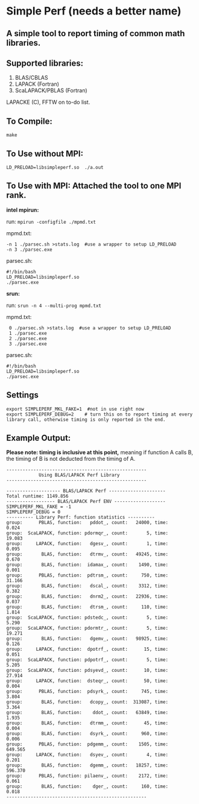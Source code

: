 # Simple Perf  (needs a better name)

## A simple tool to report timing of common math libraries. 

## Supported libraries:
1. BLAS/CBLAS
2. LAPACK (Fortran)
3. ScaLAPACK/PBLAS (Fortran)

LAPACKE (C), FFTW on to-do list.

## To Compile:

``make`` 

## To Use without MPI: 

``LD_PRELOAD=libsimpleperf.so  ./a.out`` 

## To Use with MPI: Attached the tool to one MPI rank.

**intel mpirun:** 

  run: ``mpirun -configfile ./mpmd.txt``  
  
  mpmd.txt: 
  ```
  -n 1 ./parsec.sh >stats.log  #use a wrapper to setup LD_PRELOAD
  -n 3 ./parsec.exe
  ```
  parsec.sh:
  ```
  #!/bin/bash
  LD_PRELOAD=libsimpleperf.so 
  ./parsec.exe 
  ```

**srun:**  

  run: ``srun -n 4 --multi-prog mpmd.txt``
  
  mpmd.txt:
  ```
   0 ./parsec.sh >stats.log  #use a wrapper to setup LD_PRELOAD
   1 ./parsec.exe
   2 ./parsec.exe
   3 ./parsec.exe
   ```
  parsec.sh:
  ```
  #!/bin/bash
  LD_PRELOAD=libsimpleperf.so 
  ./parsec.exe 
  ```

## Settings
```
export SIMPLEPERF_MKL_FAKE=1  #not in use right now
export SIMPLEPERF_DEBUG=2    # turn this on to report timing at every library call, otherwise timing is only reported in the end. 
```

## Example Output:

   **Please note: timing is inclusive at this point,** meaning if function A calls B, the timing of B is not deducted from the timing of A.

```
----------------------------------------------------
            Using BLAS/LAPACK Perf Library
----------------------------------------------------

-------------------- BLAS/LAPACK Perf ---------------------
Total runtime: 1149.856
------------------ BLAS/LAPACK Perf ENV -------------------
SIMPLEPERF_MKL_FAKE = -1 
SIMPLEPERF_DEBUG = 0 
---------- Library Perf: function statistics ----------
group:      PBLAS, function:   pddot_, count:   24000, time:      0.024
group:  ScaLAPACK, function: pdormqr_, count:       5, time:     19.083
group:     LAPACK, function:   dgesv_, count:       1, time:      0.095
group:       BLAS, function:   dtrmv_, count:   49245, time:      0.670
group:       BLAS, function:  idamax_, count:    1490, time:      0.001
group:      PBLAS, function:  pdtrsm_, count:     750, time:     31.166
group:       BLAS, function:   dscal_, count:    3312, time:      0.382
group:       BLAS, function:   dnrm2_, count:   22936, time:      0.037
group:       BLAS, function:   dtrsm_, count:     110, time:      1.814
group:  ScaLAPACK, function: pdstedc_, count:       5, time:      5.290
group:  ScaLAPACK, function: pdormtr_, count:       5, time:     19.271
group:       BLAS, function:   dgemv_, count:   98925, time:      0.126
group:     LAPACK, function:  dpotrf_, count:      15, time:      0.051
group:  ScaLAPACK, function: pdpotrf_, count:       5, time:      5.205
group:  ScaLAPACK, function: pdsyevd_, count:      10, time:     27.914
group:     LAPACK, function:  dsteqr_, count:      50, time:      0.004
group:      PBLAS, function:  pdsyrk_, count:     745, time:      3.804
group:       BLAS, function:   dcopy_, count:  313087, time:      3.364
group:       BLAS, function:    ddot_, count:   63849, time:      1.935
group:       BLAS, function:   dtrmm_, count:      45, time:      0.004
group:       BLAS, function:   dsyrk_, count:     960, time:      0.006
group:      PBLAS, function:  pdgemm_, count:    1505, time:    649.565
group:     LAPACK, function:   dsyev_, count:       4, time:      0.201
group:       BLAS, function:   dgemm_, count:   18257, time:    596.370
group:      PBLAS, function: pilaenv_, count:    2172, time:      0.061
group:       BLAS, function:    dger_, count:     160, time:      0.018
----------------------------------------------------


```

